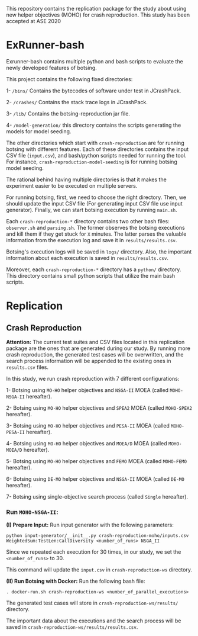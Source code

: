 This repository contains the replication package for the study about using new helper objectives (MOHO) for crash reproduction. This study has been accepted at ASE 2020

# ExRunner-bash

Exrunner-bash contains multiple python and bash scripts to evaluate the newly developed features of botsing.

This project contains the following fixed directories:

1- `/bins/` Contains the bytecodes of software under test in JCrashPack.

2- `/crashes/` Contains the stack trace logs in JCrashPack.

3- `/lib/` Contains the botsing-reproduction jar file.

4- `/model-generation/` this directory contains the scripts generating the models for model seeding.

The other directories which start with `crash-reproduction` are for running botsing with different features. Each of these directories contains the input CSV file (`input.csv`), and bash/python scripts needed for running the tool. For instance, `crash-reproduction-model-seeding` is for running botsing model seeding. 

The rational behind having multiple directories is that it makes the experiment easier to be executed on multiple servers. 



For running botsing, first, we need to choose the right directory. Then, we should update the input CSV file (For generating input CSV file use input generator). Finally, we can start botsing execution by running `main.sh`. 

Each `crash-reproduction-*` directory contains two other bash files: `observer.sh` and `parsing.sh`. The former observes the botsing executions and kill them if they get stuck for `X` minutes. The latter parses the valuable information from the execution log and save it in `results/results.csv`.

Botsing's execution logs will be saved in `logs/` directory. Also, the important information about each execution is saved in `results/results.csv`.

Moreover, each `crash-reproduction-*` directory has a `python/` directory. This directory contains small python scripts that utilize the main bash scripts.

# Replication

## Crash Reproduction
**Attention:** The current test suites and CSV files located in this replication package are the ones that are generated during our study. By running more crash reproduction, the generated test cases will be overwritten, and the search process information will be appended to the existing ones in `results.csv` files.

In this study, we run crash reproduction with 7 different configurations:

1- Botsing using `MO-HO` helper objectives and `NSGA-II` MOEA (called `MOHO-NSGA-II` hereafter).

2- Botsing using `MO-HO` helper objectives and `SPEA2` MOEA (called `MOHO-SPEA2` hereafter).

3- Botsing using `MO-HO` helper objectives and `PESA-II` MOEA (called `MOHO-PESA-II` hereafter).

4- Botsing using `MO-HO` helper objectives and `MOEA/D` MOEA (called `MOHO-MOEA/D` hereafter).

5- Botsing using `MO-HO` helper objectives and `FEMO` MOEA (called `MOHO-FEMO` hereafter).

6- Botsing using `DE-MO` helper objectives and `NSGA-II` MOEA (called `DE-MO` hereafter).

7- Botsing using single-objective search process (called `Single` hereafter).


### Run `MOHO-NSGA-II`:

**(I) Prepare Input:**
Run input generator with the following parameters:

```
python input-generator/__init__.py crash-reproduction-moho/inputs.csv WeightedSum:TestLen:CallDiversity <number_of_runs> NSGA_II
```
Since we repeated each execution for 30 times, in our study, we set the `<number_of_runs>` to 30.

This command will update the `input.csv` in `crash-reproduction-ws` directory.

**(II) Run Botsing with Docker:**
Run the following bash file:
```
. docker-run.sh crash-reproduction-ws <number_of_parallel_executions>
```
The generated test cases will store in `crash-reproduction-ws/results/` directory.

The important data about the executions and the search process will be saved in `crash-reproduction-ws/results/results.csv`.